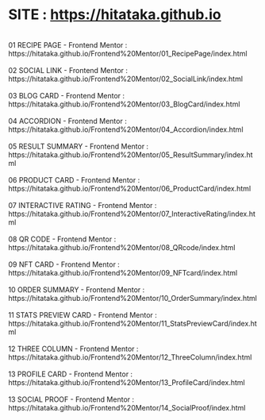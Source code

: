 # SITE : https://hitataka.github.io
<br/>
01 RECIPE PAGE - Frontend Mentor :<br/>
https://hitataka.github.io/Frontend%20Mentor/01_RecipePage/index.html<br/>
<br/>
02 SOCIAL LINK - Frontend Mentor :<br/>
https://hitataka.github.io/Frontend%20Mentor/02_SocialLink/index.html<br/>
<br/>
03 BLOG CARD - Frontend Mentor :<br/>
https://hitataka.github.io/Frontend%20Mentor/03_BlogCard/index.html<br/>
<br/>
04 ACCORDION - Frontend Mentor :<br/>
https://hitataka.github.io/Frontend%20Mentor/04_Accordion/index.html<br/>
<br/>
05 RESULT SUMMARY - Frontend Mentor :<br/>
https://hitataka.github.io/Frontend%20Mentor/05_ResultSummary/index.html<br/>
<br/>
06 PRODUCT CARD - Frontend Mentor :<br/>
https://hitataka.github.io/Frontend%20Mentor/06_ProductCard/index.html<br/>
<br/>
07 INTERACTIVE RATING - Frontend Mentor :<br/>
https://hitataka.github.io/Frontend%20Mentor/07_InteractiveRating/index.html<br/>
<br/>
08 QR CODE - Frontend Mentor :<br/>
https://hitataka.github.io/Frontend%20Mentor/08_QRcode/index.html<br/>
<br/>
09 NFT CARD - Frontend Mentor :<br/>
https://hitataka.github.io/Frontend%20Mentor/09_NFTcard/index.html<br/>
<br/>
10 ORDER SUMMARY - Frontend Mentor :<br/>
https://hitataka.github.io/Frontend%20Mentor/10_OrderSummary/index.html<br/>
<br/>
11 STATS PREVIEW CARD - Frontend Mentor :<br/>
https://hitataka.github.io/Frontend%20Mentor/11_StatsPreviewCard/index.html<br/>
<br/>
12 THREE COLUMN - Frontend Mentor :<br/>
https://hitataka.github.io/Frontend%20Mentor/12_ThreeColumn/index.html<br/>
<br/>
13 PROFILE CARD - Frontend Mentor :<br/>
https://hitataka.github.io/Frontend%20Mentor/13_ProfileCard/index.html<br/>
<br/>
13 SOCIAL PROOF - Frontend Mentor :<br/>
https://hitataka.github.io/Frontend%20Mentor/14_SocialProof/index.html<br/>
